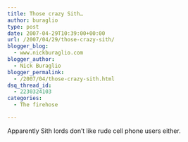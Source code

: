 ```yaml
---
title: Those crazy Sith…
author: buraglio
type: post
date: 2007-04-29T10:39:00+00:00
url: /2007/04/29/those-crazy-sith/
blogger_blog:
  - www.nickburaglio.com
blogger_author:
  - Nick Buraglio
blogger_permalink:
  - /2007/04/those-crazy-sith.html
dsq_thread_id:
  - 2230324103
categories:
  - The firehose

---
```

Apparently Sith lords don&#8217;t like rude cell phone users either.